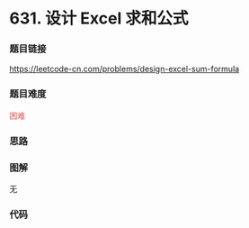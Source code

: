 # 631. 设计 Excel 求和公式

### 题目链接

https://leetcode-cn.com/problems/design-excel-sum-formula

### 题目难度

<font color=#D9534F>困难</font>

### 思路



### 图解

无

### 代码

```python
```